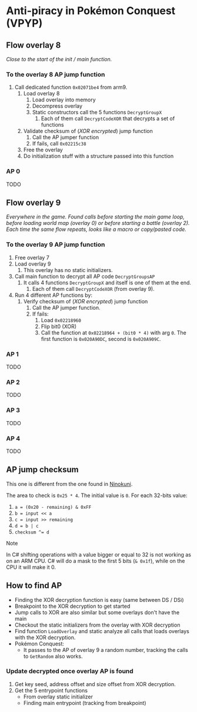 # Anti-piracy in Pokémon Conquest (VPYP)

## Flow overlay 8

_Close to the start of the init / main function._

### To the overlay 8 AP jump function

1. Call dedicated function `0x02071be4` from arm9.
   1. Load overlay 8
      1. Load overlay into memory
      2. Decompress overlay
      3. Static constructors call the 5 functions `DecryptGroupX`
         1. Each of them call `DecryptCodeXOR` that decrypts a set of functions
   2. Validate checksum of (_XOR encrypted_) jump function
      1. Call the AP jumper function
      2. If fails, call `0x02215c38`
   3. Free the overlay
   4. Do initialization stuff with a structure passed into this function

### AP 0

TODO

## Flow overlay 9

_Everywhere in the game. Found calls before starting the main game loop, before
loading world map (overlay 0) or before starting a battle (overlay 2). Each time
the same flow repeats, looks like a macro or copy/pasted code._

### To the overlay 9 AP jump function

1. Free overlay 7
2. Load overlay 9
   1. This overlay has no static initializers.
3. Call main function to decrypt all AP code `DecryptGroupsAP`
   1. It calls 4 functions `DecryptGroupX` and itself is one of them at the end.
      1. Each of them call `DecryptCodeXOR` (from overlay 9).
4. Run 4 different AP functions by:
   1. Verify checksum of (_XOR encrypted_) jump function
      1. Call the AP jumper function.
      2. If fails:
         1. Load `0x02218960`
         2. Flip bit0 (XOR)
         3. Call the function at `0x02218964 + (bit0 * 4)` with arg `0`. The
            first function is `0x020A90DC`, second is `0x020A909C`.

### AP 1

TODO

### AP 2

TODO

### AP 3

TODO

### AP 4

TODO

## AP jump checksum

This one is different from the one found in
[Ninokuni](../ninokuni/README.md#jump-function).

The area to check is `0x25 * 4`. The initial value is `0`. For each 32-bits
value:

1. `a = (0x20 - remaining) & 0xFF`
2. `b = input << a`
3. `c = input >> remaining`
4. `d = b | c`
5. `checksum ^= d`

> [!NOTE]  
> In C# shifting operations with a value bigger or equal to 32 is not working as
> on an ARM CPU. C# will do a mask to the first 5 bits (`& 0x1f`), while on the
> CPU it will make it 0.

## How to find AP

- Finding the XOR decryption function is easy (same between DS / DSi)
- Breakpoint to the XOR decryption to get started
- Jump calls to XOR are also similar but some overlays don't have the main
- Checkout the static initializers from the overlay with XOR decryption
- Find function `LoadOverlay` and static analyze all calls that loads overlays
  with the XOR decryption.
- Pokémon Conquest:
  - It passes to the AP of overlay 9 a random number, tracking the calls to
    `GetRandom` also works.

### Update decrypted once overlay AP is found

1. Get key seed, address offset and size offset from XOR decryption.
2. Get the 5 entrypoint functions
   - From overlay static initializer
   - Finding main entrypoint (tracking from breakpoint)
